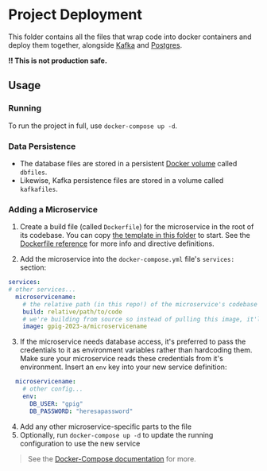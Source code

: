 # Project Deployment

This folder contains all the files that wrap code into docker containers and deploy them together, alongside [Kafka](https://kafka.apache.org/) and [Postgres](https://www.postgresql.org/).

**‼️ This is not production safe.**

## Usage

### Running

To run the project in full, use `docker-compose up -d`.

### Data Persistence

- The database files are stored in a persistent [Docker volume](https://docs.docker.com/storage/volumes/) called `dbfiles`.
- Likewise, Kafka persistence files are stored in a volume called `kafkafiles`.

### Adding a Microservice

<!-- TODO: provide template dockerfile -->
1. Create a build file (called `Dockerfile`) for the microservice in the root of its codebase.
  You can copy [the template in this folder](./Dockerfile.sample) to start.
  See the [Dockerfile reference](https://docs.docker.com/engine/reference/builder/) for more info and directive definitions.
 <!-- TODO: expand me -->
2. Add the microservice into the `docker-compose.yml` file's `services:` section:
```yaml
services:
# other services...
  microservicename:
    # the relative path (in this repo!) of the microservice's codebase - the folder with the Dockerfile in it
    build: relative/path/to/code
    # we're building from source so instead of pulling this image, it'll name the built one like that for convenience
    image: gpig-2023-a/microservicename
```
<!-- TODO: persistent env vars passed between containers -->
3. If the microservice needs database access, it's preferred to pass the credentials to it as environment variables rather than hardcoding them.
  Make sure your microservice reads these credentials from it's environment.
  Insert an `env` key into your new service definition:
```yaml
  microservicename:
    # other config...
    env:
      DB_USER: "gpig"
      DB_PASSWORD: "heresapassword"
```
4. Add any other microservice-specific parts to the file
5. Optionally, run `docker-compose up -d` to update the running configuration to use the new service

> See the [Docker-Compose documentation](https://docs.docker.com/compose/) for more.
